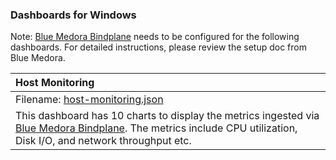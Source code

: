 ### Dashboards for Windows

Note: [Blue Medora Bindplane](https://cloud.google.com/stackdriver/blue-medora) needs to be configured for the following dashboards. For detailed instructions, please review the setup doc from Blue Medora.

|Host Monitoring|
|:---------------------|
|Filename: [host-monitoring.json](host-monitoring.json)|
|This dashboard has 10 charts to display the metrics ingested via [Blue Medora Bindplane](https://bluemedora.com/products/bindplane/bindplane-for-stackdriver/). The metrics include CPU utilization, Disk I/O, and network throughput etc.|

&nbsp;
